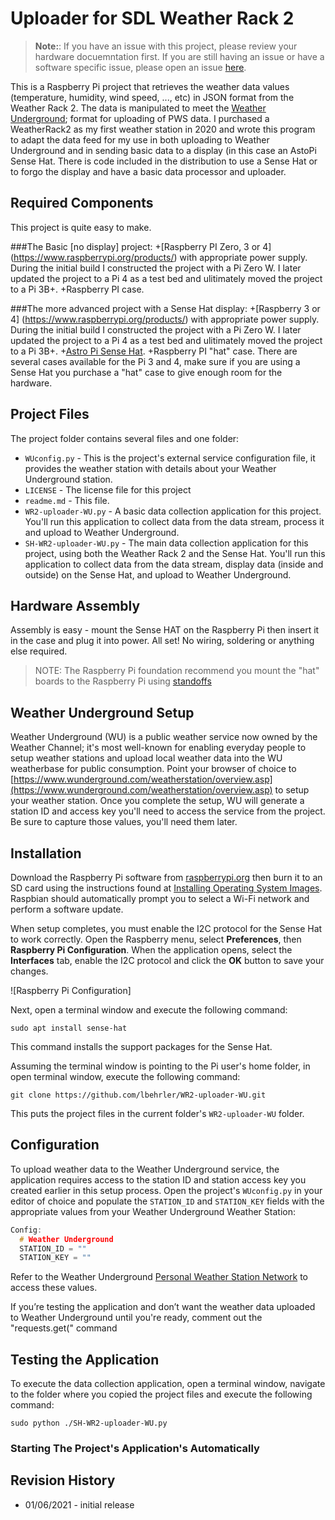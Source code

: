# Uploader for SDL Weather Rack 2

> **Note:**: If you have an issue with this project, please review your hardware docuemntation first.  If you are still having an issue or have a software specific issue, please open an issue [here](https://github.com/lbehrler/WR2-uploader-WU/issues).

This is a Raspberry Pi project that retrieves the weather data values (temperature, humidity, wind speed, ..., etc) in JSON format from the Weather Rack 2.  The data is manipulated to meet the [Weather Underground](www.weatherunderground.com); format for uploading of PWS data. I purchased a WeatherRack2 as my first weather station in 2020 and wrote this program to adapt the data feed for my use in both uploading to Weather Underground and in sending basic data to a display (in this case an AstoPi Sense Hat.  There is code included in the distribution to use a Sense Hat or to forgo the display and have a basic data processor and uploader. 

## Required Components

This project is quite easy to make.   

###The Basic [no display] project:
+[Raspberry PI Zero, 3 or 4] (https://www.raspberrypi.org/products/) with appropriate power supply.  During the initial build I constructed the project with a Pi Zero W. I later updated the project to a Pi 4 as a test bed and ulitimately moved the project to a Pi 3B+.
+Raspberry PI case.

###The more advanced project with a Sense Hat display:
+[Raspberry 3 or 4] (https://www.raspberrypi.org/products/) with appropriate power supply.  During the initial build I constructed the project with a Pi Zero W.   I later updated the project to a Pi 4 as a test bed and ulitimately moved the project to a Pi 3B+.
+[Astro Pi Sense Hat](https://www.adafruit.com/product/2738). 
+Raspberry PI "hat" case.  There are several cases available for the Pi 3 and 4, make sure if you are using a Sense Hat you purchase a "hat" case to give enough room for the hardware. 

## Project Files

The project folder contains several files and one folder:

+ `WUconfig.py` - This is the project's external service configuration file, it provides the weather station with details about your Weather Underground station.
+ `LICENSE` - The license file for this project
+ `readme.md` - This file.
+ `WR2-uploader-WU.py` - A basic data collection application for this project. You'll run this application to collect data from the data stream, process it and upload to Weather Underground.
+ `SH-WR2-uploader-WU.py` - The main data collection application for this project, using both the Weather Rack 2 and the Sense Hat. You'll run this application to collect data from the data stream, display data (inside and outside) on the Sense Hat, and upload to Weather Underground.

## Hardware Assembly

Assembly is easy - mount the Sense HAT on the Raspberry Pi then insert it in the case and plug it into power. All set! No wiring, soldering or anything else required.

> NOTE: The Raspberry Pi foundation recommend you mount the "hat" boards to the Raspberry Pi using [standoffs](http://www.mouser.com/Electromechanical/Hardware/Standoffs-Spacers/_/N-aictf) 

## Weather Underground Setup

Weather Underground (WU) is a public weather service now owned by the Weather Channel; it's most well-known for enabling everyday people to setup weather stations and upload local weather data into the WU weatherbase for public consumption. Point your browser of choice to [https://www.wunderground.com/weatherstation/overview.asp](https://www.wunderground.com/weatherstation/overview.asp) to setup your weather station. Once you complete the setup, WU will generate a station ID and access key you'll need to access the service from the project. Be sure to capture those values, you'll need them later.

## Installation

Download the Raspberry Pi software from [raspberrypi.org](https://www.raspberrypi.org/software/) then burn it to an SD card using the instructions found at [Installing Operating System Images](https://www.raspberrypi.org/documentation/installation/installing-images/README.md). Raspbian should automatically prompt you to select a Wi-Fi network and perform a software update.

When setup completes, you must enable the I2C protocol for the Sense Hat to work correctly. Open the Raspberry menu, select **Preferences**, then **Raspberry Pi Configuration**. When the application opens, select the **Interfaces** tab, enable the I2C protocol and click the **OK** button to save your changes.

![Raspberry Pi Configuration]

Next, open a terminal window and execute the following command:

``` shell
sudo apt install sense-hat
```

This command installs the support packages for the Sense Hat.

Assuming the terminal window is pointing to the Pi user's home folder, in open terminal window, execute the following command:

``` shell
git clone https://github.com/lbehrler/WR2-uploader-WU.git
```

This puts the project files in the current folder's `WR2-uploader-WU` folder.

## Configuration

To upload weather data to the Weather Underground service, the application requires access to the station ID and station access key you created earlier in this setup process. Open the project's `WUconfig.py` in your editor of choice and populate the `STATION_ID` and `STATION_KEY` fields with the appropriate values from your Weather Underground Weather Station:

``` c++
Config:
  # Weather Underground
  STATION_ID = ""
  STATION_KEY = ""
```

Refer to the Weather Underground [Personal Weather Station Network](https://www.wunderground.com/personal-weather-station/mypws) to access these values.


If you’re testing the application and don’t want the weather data uploaded to Weather Underground until you're ready, comment out the "requests.get(" command

## Testing the Application

To execute the data collection application, open a terminal window, navigate to the folder where you copied the project files and execute the following command:

``` shell
sudo python ./SH-WR2-uploader-WU.py
```

### Starting The Project's Application's Automatically


## Revision History

+ 01/06/2021 - initial release

